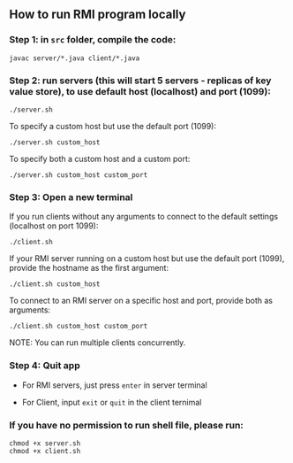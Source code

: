 ## How to run RMI program locally

### Step 1: in `src` folder, compile the code:
```
javac server/*.java client/*.java
```
### Step 2: run servers (this will start 5 servers - replicas of key value store), to use default host (localhost) and port (1099):
```
./server.sh
```
To specify a custom host but use the default port (1099):
```
./server.sh custom_host
```

To specify both a custom host and a custom port:
```
./server.sh custom_host custom_port
```


### Step 3: Open a new terminal 
If you run clients without any arguments to connect to the default settings (localhost on port 1099):
```
./client.sh
```
If your RMI server running on a custom host but use the default port (1099), provide the hostname as the first argument:
```
./client.sh custom_host
```

To connect to an RMI server on a specific host and port, provide both as arguments:
```
./client.sh custom_host custom_port
```

NOTE: You can run multiple clients concurrently.

### Step 4: Quit app

- For RMI servers, just press ```enter``` in server terminal

- For Client, input ```exit``` or ```quit``` in the client ternimal

### If you have no permission to run shell file, please run:
```
chmod +x server.sh
chmod +x client.sh
```
